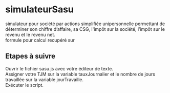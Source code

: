 # simulateurSasu
simulateur pour société par actions simplifiée unipersonnelle permettant de déterminer son chiffre d’affaire, sa CSG, l'impôt sur la société, l’impôt sur le revenu et le revenu net.
<br>
formule pour calcul recupéré sur 


## Etapes à suivre

Ouvrir le fichier sasu.js avec votre éditeur de texte.
<br>
Assigner votre TJM sur la variable tauxJournalier et le nombre de jours travaillée sur la variable jourTravaille.
<br>
Exécuter le script.

